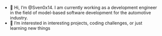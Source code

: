 - 👋 Hi, I’m @Sven0x14. I am currently working as a development engineer in the field of model-based software development for the automotive industry.
- 👀 I’m interested in interesting projects, coding challenges, or just learning new things
<!--
- 🌱 I’m currently learning RTOS on MCU and Python
- ⚡ Fun fact: Sven0x14 is also my Lichess account :)
--->
<!---
Sven0x14/Sven0x14 is a ✨ special ✨ repository because its `README.md` (this file) appears on your GitHub profile.
You can click the Preview link to take a look at your changes.
- 📫 How to reach me ...
--->
